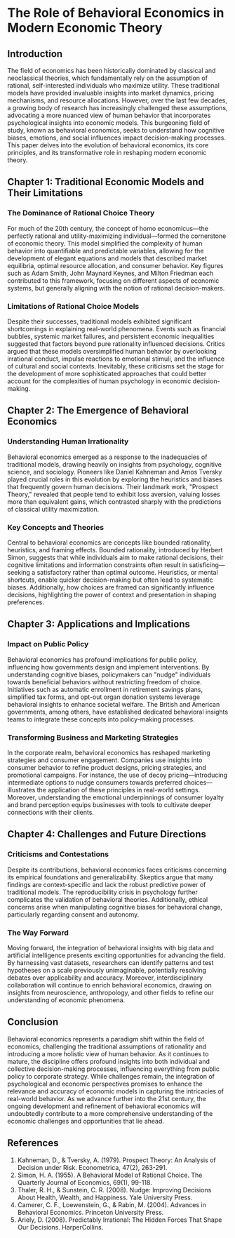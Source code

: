 # The Role of Behavioral Economics in Modern Economic Theory

## Introduction

The field of economics has been historically dominated by classical and neoclassical theories, which fundamentally rely on the assumption of rational, self-interested individuals who maximize utility. These traditional models have provided invaluable insights into market dynamics, pricing mechanisms, and resource allocations. However, over the last few decades, a growing body of research has increasingly challenged these assumptions, advocating a more nuanced view of human behavior that incorporates psychological insights into economic models. This burgeoning field of study, known as behavioral economics, seeks to understand how cognitive biases, emotions, and social influences impact decision-making processes. This paper delves into the evolution of behavioral economics, its core principles, and its transformative role in reshaping modern economic theory.

## Chapter 1: Traditional Economic Models and Their Limitations

### The Dominance of Rational Choice Theory

For much of the 20th century, the concept of homo economicus—the perfectly rational and utility-maximizing individual—formed the cornerstone of economic theory. This model simplified the complexity of human behavior into quantifiable and predictable variables, allowing for the development of elegant equations and models that described market equilibria, optimal resource allocation, and consumer behavior. Key figures such as Adam Smith, John Maynard Keynes, and Milton Friedman each contributed to this framework, focusing on different aspects of economic systems, but generally aligning with the notion of rational decision-makers.

### Limitations of Rational Choice Models

Despite their successes, traditional models exhibited significant shortcomings in explaining real-world phenomena. Events such as financial bubbles, systemic market failures, and persistent economic inequalities suggested that factors beyond pure rationality influenced decisions. Critics argued that these models oversimplified human behavior by overlooking irrational conduct, impulse reactions to emotional stimuli, and the influence of cultural and social contexts. Inevitably, these criticisms set the stage for the development of more sophisticated approaches that could better account for the complexities of human psychology in economic decision-making.

## Chapter 2: The Emergence of Behavioral Economics

### Understanding Human Irrationality

Behavioral economics emerged as a response to the inadequacies of traditional models, drawing heavily on insights from psychology, cognitive science, and sociology. Pioneers like Daniel Kahneman and Amos Tversky played crucial roles in this evolution by exploring the heuristics and biases that frequently govern human decisions. Their landmark work, "Prospect Theory," revealed that people tend to exhibit loss aversion, valuing losses more than equivalent gains, which contrasted sharply with the predictions of classical utility maximization.

### Key Concepts and Theories

Central to behavioral economics are concepts like bounded rationality, heuristics, and framing effects. Bounded rationality, introduced by Herbert Simon, suggests that while individuals aim to make rational decisions, their cognitive limitations and information constraints often result in satisficing—seeking a satisfactory rather than optimal outcome. Heuristics, or mental shortcuts, enable quicker decision-making but often lead to systematic biases. Additionally, how choices are framed can significantly influence decisions, highlighting the power of context and presentation in shaping preferences.

## Chapter 3: Applications and Implications

### Impact on Public Policy

Behavioral economics has profound implications for public policy, influencing how governments design and implement interventions. By understanding cognitive biases, policymakers can "nudge" individuals towards beneficial behaviors without restricting freedom of choice. Initiatives such as automatic enrollment in retirement savings plans, simplified tax forms, and opt-out organ donation systems leverage behavioral insights to enhance societal welfare. The British and American governments, among others, have established dedicated behavioral insights teams to integrate these concepts into policy-making processes.

### Transforming Business and Marketing Strategies

In the corporate realm, behavioral economics has reshaped marketing strategies and consumer engagement. Companies use insights into consumer behavior to refine product designs, pricing strategies, and promotional campaigns. For instance, the use of decoy pricing—introducing intermediate options to nudge consumers towards preferred choices—illustrates the application of these principles in real-world settings. Moreover, understanding the emotional underpinnings of consumer loyalty and brand perception equips businesses with tools to cultivate deeper connections with their clients.

## Chapter 4: Challenges and Future Directions

### Criticisms and Contestations

Despite its contributions, behavioral economics faces criticisms concerning its empirical foundations and generalizability. Skeptics argue that many findings are context-specific and lack the robust predictive power of traditional models. The reproducibility crisis in psychology further complicates the validation of behavioral theories. Additionally, ethical concerns arise when manipulating cognitive biases for behavioral change, particularly regarding consent and autonomy.

### The Way Forward

Moving forward, the integration of behavioral insights with big data and artificial intelligence presents exciting opportunities for advancing the field. By harnessing vast datasets, researchers can identify patterns and test hypotheses on a scale previously unimaginable, potentially resolving debates over applicability and accuracy. Moreover, interdisciplinary collaboration will continue to enrich behavioral economics, drawing on insights from neuroscience, anthropology, and other fields to refine our understanding of economic phenomena.

## Conclusion

Behavioral economics represents a paradigm shift within the field of economics, challenging the traditional assumptions of rationality and introducing a more holistic view of human behavior. As it continues to mature, the discipline offers profound insights into both individual and collective decision-making processes, influencing everything from public policy to corporate strategy. While challenges remain, the integration of psychological and economic perspectives promises to enhance the relevance and accuracy of economic models in capturing the intricacies of real-world behavior. As we advance further into the 21st century, the ongoing development and refinement of behavioral economics will undoubtedly contribute to a more comprehensive understanding of the economic challenges and opportunities that lie ahead.

## References

1. Kahneman, D., & Tversky, A. (1979). Prospect Theory: An Analysis of Decision under Risk. Econometrica, 47(2), 263-291.
2. Simon, H. A. (1955). A Behavioral Model of Rational Choice. The Quarterly Journal of Economics, 69(1), 99-118.
3. Thaler, R. H., & Sunstein, C. R. (2008). Nudge: Improving Decisions About Health, Wealth, and Happiness. Yale University Press.
4. Camerer, C. F., Loewenstein, G., & Rabin, M. (2004). Advances in Behavioral Economics. Princeton University Press.
5. Ariely, D. (2008). Predictably Irrational: The Hidden Forces That Shape Our Decisions. HarperCollins.